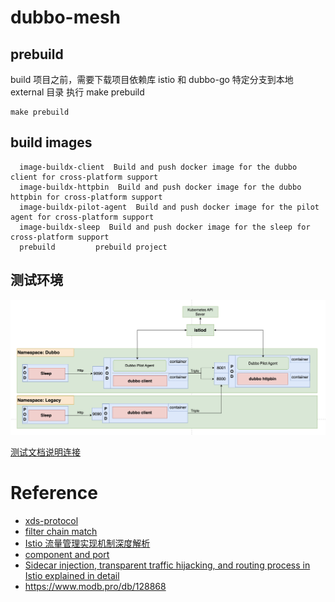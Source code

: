 # dubbo-mesh
## prebuild

build 项目之前，需要下载项目依赖库 istio 和 dubbo-go 特定分支到本地 external 目录
执行 make prebuild

```shell
make prebuild
```


## build images

```
  image-buildx-client  Build and push docker image for the dubbo client for cross-platform support
  image-buildx-httpbin  Build and push docker image for the dubbo httpbin for cross-platform support
  image-buildx-pilot-agent  Build and push docker image for the pilot agent for cross-platform support
  image-buildx-sleep  Build and push docker image for the sleep for cross-platform support
  prebuild         prebuild project

```

## 测试环境

![image](./deploy/httpbin/img.png)

[测试文档说明连接](./deploy/httpbin/README.md) 

# Reference 
- [xds-protocol](https://www.envoyproxy.io/docs/envoy/latest/api-docs/xds_protocol#xds-protocol)
- [filter chain match](https://www.envoyproxy.io/docs/envoy/latest/api-v3/config/listener/v3/listener_components.proto#envoy-v3-api-field-config-listener-v3-filterchain-filter-chain-match)
- [Istio 流量管理实现机制深度解析](https://cloudnative.to/blog/istio-traffic-management-impl-intro/)
- [component and port](https://tetrate.io/blog/istio-component-ports-and-functions-in-detail/)
- [Sidecar injection, transparent traffic hijacking, and routing process in Istio explained in detail](https://jimmysongio.medium.com/sidecar-injection-transparent-traffic-hijacking-and-routing-process-in-istio-explained-in-detail-d53e244e0348)
- https://www.modb.pro/db/128868